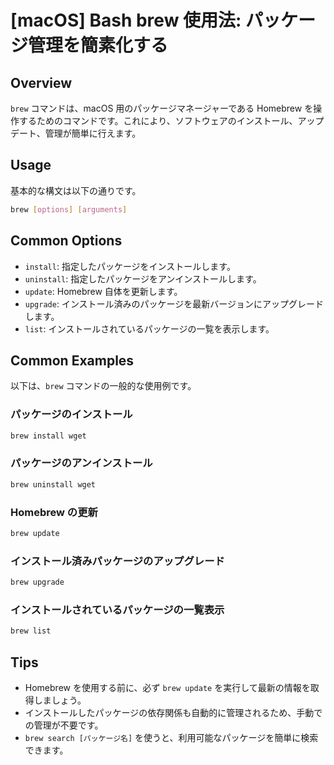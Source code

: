 # [macOS] Bash brew 使用法: パッケージ管理を簡素化する

## Overview
`brew` コマンドは、macOS 用のパッケージマネージャーである Homebrew を操作するためのコマンドです。これにより、ソフトウェアのインストール、アップデート、管理が簡単に行えます。

## Usage
基本的な構文は以下の通りです。

```bash
brew [options] [arguments]
```

## Common Options
- `install`: 指定したパッケージをインストールします。
- `uninstall`: 指定したパッケージをアンインストールします。
- `update`: Homebrew 自体を更新します。
- `upgrade`: インストール済みのパッケージを最新バージョンにアップグレードします。
- `list`: インストールされているパッケージの一覧を表示します。

## Common Examples
以下は、`brew` コマンドの一般的な使用例です。

### パッケージのインストール
```bash
brew install wget
```

### パッケージのアンインストール
```bash
brew uninstall wget
```

### Homebrew の更新
```bash
brew update
```

### インストール済みパッケージのアップグレード
```bash
brew upgrade
```

### インストールされているパッケージの一覧表示
```bash
brew list
```

## Tips
- Homebrew を使用する前に、必ず `brew update` を実行して最新の情報を取得しましょう。
- インストールしたパッケージの依存関係も自動的に管理されるため、手動での管理が不要です。
- `brew search [パッケージ名]` を使うと、利用可能なパッケージを簡単に検索できます。